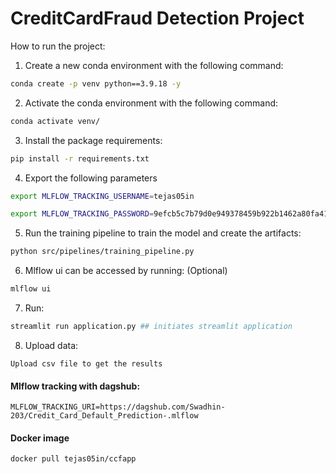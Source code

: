 # **CreditCardFraud Detection Project**

How to run the project:
1. Create a new conda environment with the following command:

```bash
conda create -p venv python==3.9.18 -y
```

2. Activate the conda environment with the following command:
```bash
conda activate venv/
```

3. Install the package requirements:
```bash
pip install -r requirements.txt
```
4. Export the following parameters

```bash
export MLFLOW_TRACKING_USERNAME=tejas05in
```
```bash
export MLFLOW_TRACKING_PASSWORD=9efcb5c7b79d0e949378459b922b1462a80fa413
```

5. Run the training pipeline to train the model and create the artifacts:
```bash
python src/pipelines/training_pipeline.py
```

6. Mlflow ui can be accessed by running: (Optional)
```bash
mlflow ui
```

7. Run:
```bash
streamlit run application.py ## initiates streamlit application
```

8. Upload data:
```
Upload csv file to get the results
```

#### Mlflow tracking with dagshub:

```angular2html
MLFLOW_TRACKING_URI=https://dagshub.com/Swadhin-203/Credit_Card_Default_Prediction-.mlflow
```

#### Docker image
```docker
docker pull tejas05in/ccfapp
```
